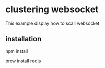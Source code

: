# clustering websocket

This example display how to scall websocket

installation
------------
  npm install
  
  brew install redis

